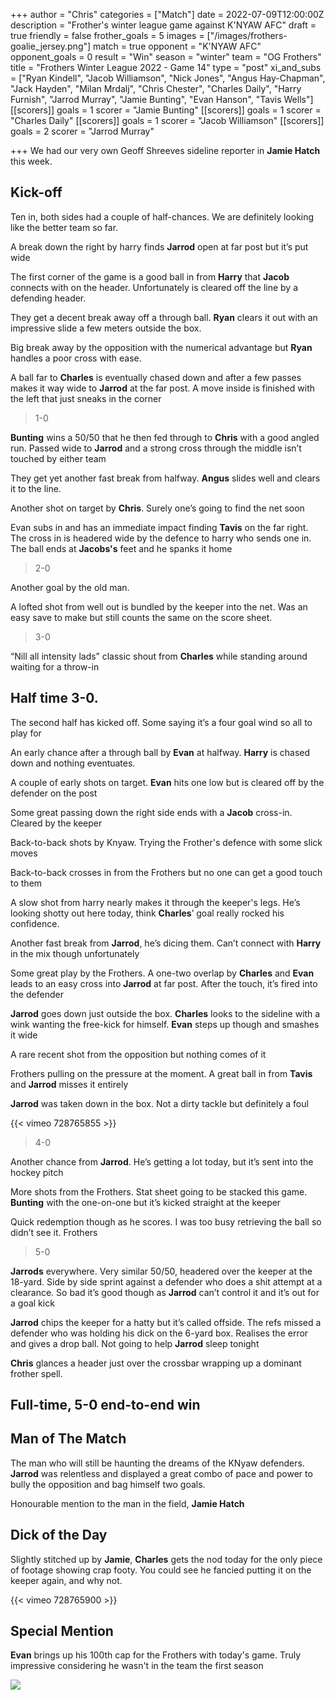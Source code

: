 +++
author = "Chris"
categories = ["Match"]
date = 2022-07-09T12:00:00Z
description = "Frother's winter league game against K'NYAW AFC"
draft = true
friendly = false
frother_goals = 5
images = ["/images/frothers-goalie_jersey.png"]
match = true
opponent = "K'NYAW AFC"
opponent_goals = 0
result = "Win"
season = "winter"
team = "OG Frothers"
title = "Frothers Winter League 2022 - Game 14"
type = "post"
xi_and_subs = ["Ryan Kindell", "Jacob Williamson", "Nick Jones", "Angus Hay-Chapman", "Jack Hayden", "Milan Mrdalj", "Chris Chester", "Charles Daily", "Harry Furnish", "Jarrod Murray", "Jamie Bunting", "Evan Hanson", "Tavis Wells"]
[[scorers]]
goals = 1
scorer = "Jamie Bunting"
[[scorers]]
goals = 1
scorer = "Charles Daily"
[[scorers]]
goals = 1
scorer = "Jacob Williamson"
[[scorers]]
goals = 2
scorer = "Jarrod Murray"

+++
We had our very own Geoff Shreeves sideline reporter in **Jamie Hatch** this week.

## Kick-off

Ten in, both sides had a couple of half-chances. We are definitely looking like the better team so far.

A break down the right by harry finds **Jarrod** open at far post but it’s put wide

The first corner of the game is a good ball in from **Harry** that **Jacob** connects with on the header. Unfortunately is cleared off the line by a defending header.

They get a decent break away off a through ball. **Ryan** clears it out with an impressive slide a few meters outside the box.

Big break away by the opposition with the numerical advantage but **Ryan** handles a poor cross with ease.

A ball far to **Charles** is eventually chased down and after a few passes makes it way wide to **Jarrod** at the far post. A move inside is finished with the left that just sneaks in the corner

> 1-0

**Bunting** wins a 50/50 that he then fed through to **Chris** with a good angled run. Passed wide to **Jarrod** and a strong cross through the middle isn’t touched by either team

They get yet another fast break from halfway. **Angus** slides well and clears it to the line.

Another shot on target by **Chris**. Surely one’s going to find the net soon

Evan subs in and has an immediate impact finding **Tavis** on the far right. The cross in is headered wide by the defence to harry who sends one in. The ball ends at **Jacobs's** feet and he spanks it home

> 2-0

Another goal by the old man.

A lofted shot from well out is bundled by the keeper into the net. Was an easy save to make but still counts the same on the score sheet.

> 3-0

“Nill all intensity lads” classic shout from **Charles** while standing around waiting for a throw-in

## Half time 3-0.

The second half has kicked off. Some saying it’s a four goal wind so all to play for

An early chance after a through ball by **Evan** at halfway. **Harry** is chased down and nothing eventuates.

A couple of early shots on target. **Evan** hits one low but is cleared off by the defender on the post

Some great passing down the right side ends with a **Jacob** cross-in. Cleared by the keeper

Back-to-back shots by Knyaw. Trying the Frother's defence with some slick moves

Back-to-back crosses in from the Frothers but no one can get a good touch to them

A slow shot from harry nearly makes it through the keeper's legs. He’s looking shotty out here today, think **Charles**’ goal really rocked his confidence.

Another fast break from **Jarrod**, he’s dicing them. Can’t connect with **Harry** in the mix though unfortunately

Some great play by the Frothers. A one-two overlap by **Charles** and **Evan** leads to an easy cross into **Jarrod** at far post. After the touch, it’s fired into the defender

**Jarrod** goes down just outside the box. **Charles** looks to the sideline with a wink wanting the free-kick for himself. **Evan** steps up though and smashes it wide

A rare recent shot from the opposition but nothing comes of it

Frothers pulling on the pressure at the moment. A great ball in from **Tavis** and **Jarrod** misses it entirely

**Jarrod** was taken down in the box. Not a dirty tackle but definitely a foul

{{< vimeo 728765855 >}}

> 4-0

Another chance from **Jarrod**. He’s getting a lot today, but it’s sent into the hockey pitch

More shots from the Frothers. Stat sheet going to be stacked this game. **Bunting** with the one-on-one but it’s kicked straight at the keeper

Quick redemption though as he scores. I was too busy retrieving the ball so didn’t see it. Frothers

> 5-0

**Jarrods** everywhere. Very similar 50/50, headered over the keeper at the 18-yard. Side by side sprint against a defender who does a shit attempt at a clearance. So bad it’s good though as **Jarrod** can’t control it and it’s out for a goal kick

**Jarrod** chips the keeper for a hatty but it’s called offside. The refs missed a defender who was holding his dick on the 6-yard box. Realises the error and gives a drop ball. Not going to help **Jarrod** sleep tonight

**Chris** glances a header just over the crossbar wrapping up a dominant frother spell.

## Full-time, 5-0 end-to-end win

## Man of The Match

The man who will still be haunting the dreams of the KNyaw defenders. **Jarrod** was relentless and displayed a great combo of pace and power to bully the opposition and bag himself two goals.

Honourable mention to the man in the field, **Jamie Hatch**

## Dick of the Day

Slightly stitched up by **Jamie**, **Charles** gets the nod today for the only piece of footage showing crap footy. You could see he fancied putting it on the keeper again, and why not.

{{< vimeo 728765900 >}}

## Special Mention

**Evan** brings up his 100th cap for the Frothers with today's game. Truly impressive considering he wasn't in the team the first season

![](/images/277575861_3638870366339242_3543232711284385475_n.jpg)